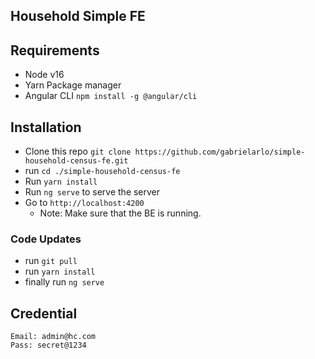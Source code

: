## Household Simple FE

## Requirements
- Node v16
- Yarn Package manager
- Angular CLI `npm install -g @angular/cli`

## Installation
- Clone this repo `git clone https://github.com/gabrielarlo/simple-household-census-fe.git`
- run `cd ./simple-household-census-fe`
- Run `yarn install`
- Run `ng serve` to serve the server
- Go to `http://localhost:4200`
  - Note: Make sure that the BE is running.

### Code Updates
- run `git pull`
- run `yarn install`
- finally run `ng serve`


## Credential
```
Email: admin@hc.com
Pass: secret@1234
```
